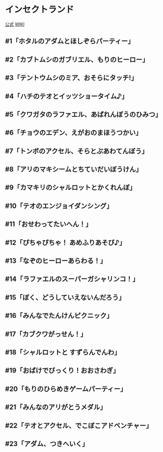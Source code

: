# インセクトランド

[公式](https://insect-land.com/anime/) 
[WIKI](https://ja.wikipedia.org/wiki/%E3%82%A4%E3%83%B3%E3%82%BB%E3%82%AF%E3%83%88%E3%83%A9%E3%83%B3%E3%83%89) 

## #1「ホタルのアダムとほしぞらパーティー」

## #2「カブトムシのガブリエル、もりのヒーロー」

## #3「テントウムシのミア、おそらにタッチ!」

## #4「ハチのテオとイッツショータイム♪」

## #5「クワガタのラファエル、あばれんぼうのひみつ」

## #6「チョウのエデン、えがおのまほうつかい」

## #7「トンボのアクセル、そらとぶあわてんぼう」

## #8「アリのマキシームとちていだいぼうけん」

## #9「カマキリのシャルロットとかくれんぼ」

## #10「テオのエンジョイダンシング」

## #11「おせわってたいへん！」

## #12「ぴちゃぴちゃ！ あめふりあそび♪」

## #13「なぞのヒーローあらわる！」

## #14「ラファエルのスーパーガシャリンコ！」

## #15「ぼく、どうしていえないんだろう」

## #16「みんなでたんけんピクニック」

## #17「カブクワがっせん！」

## #18「シャルロットと すずらんでんわ」

## #19「おばけでびっくり！おおさわぎ」

## #20「もりのひらめきゲームパーティー」

## #21「みんなのアリがとうメダル」

## #22「テオとアクセル、でこぼこアドベンチャー」

## #23「アダム、つきへいく」
